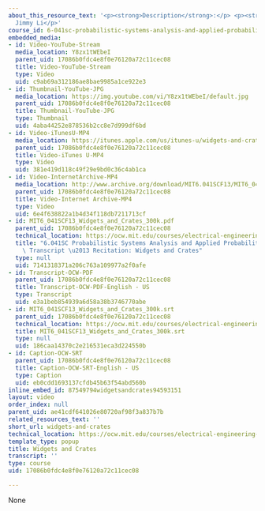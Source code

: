 ```yaml
---
about_this_resource_text: '<p><strong>Description</strong>:</p> <p><strong>Instructor</strong>:
  Jimmy Li</p>'
course_id: 6-041sc-probabilistic-systems-analysis-and-applied-probability-fall-2013
embedded_media:
- id: Video-YouTube-Stream
  media_location: Y8zx1tWEbeI
  parent_uid: 17086b0fdc4e8f0e76120a72c11cec08
  title: Video-YouTube-Stream
  type: Video
  uid: c9ab69a312186ae8bae9985a1ce922e3
- id: Thumbnail-YouTube-JPG
  media_location: https://img.youtube.com/vi/Y8zx1tWEbeI/default.jpg
  parent_uid: 17086b0fdc4e8f0e76120a72c11cec08
  title: Thumbnail-YouTube-JPG
  type: Thumbnail
  uid: 4aba44252e878536b2cc8e7d999df6bd
- id: Video-iTunesU-MP4
  media_location: https://itunes.apple.com/us/itunes-u/widgets-and-crates/id814580809?i=249378388
  parent_uid: 17086b0fdc4e8f0e76120a72c11cec08
  title: Video-iTunes U-MP4
  type: Video
  uid: 381e419d118c49f29e9bd0c36c4ab1ca
- id: Video-InternetArchive-MP4
  media_location: http://www.archive.org/download/MIT6.041SCF13/MIT6_041SCF13_Widgets_and_Crates_300k.mp4
  parent_uid: 17086b0fdc4e8f0e76120a72c11cec08
  title: Video-Internet Archive-MP4
  type: Video
  uid: 6e4f638822a1b4d34f118db7211713cf
- id: MIT6_041SCF13_Widgets_and_Crates_300k.pdf
  parent_uid: 17086b0fdc4e8f0e76120a72c11cec08
  technical_location: https://ocw.mit.edu/courses/electrical-engineering-and-computer-science/6-041sc-probabilistic-systems-analysis-and-applied-probability-fall-2013/resource-index/widgets-and-crates/MIT6_041SCF13_Widgets_and_Crates_300k.pdf
  title: "6.041SC Probabilistic Systems Analysis and Applied Probability, Fall 2013\
    \ Transcript \u2013 Recitation: Widgets and Crates"
  type: null
  uid: 7141318371a206c763a109977a2f0afe
- id: Transcript-OCW-PDF
  parent_uid: 17086b0fdc4e8f0e76120a72c11cec08
  title: Transcript-OCW-PDF-English - US
  type: Transcript
  uid: e3a1beb854939a6d58a38b3746770abe
- id: MIT6_041SCF13_Widgets_and_Crates_300k.srt
  parent_uid: 17086b0fdc4e8f0e76120a72c11cec08
  technical_location: https://ocw.mit.edu/courses/electrical-engineering-and-computer-science/6-041sc-probabilistic-systems-analysis-and-applied-probability-fall-2013/resource-index/widgets-and-crates/MIT6_041SCF13_Widgets_and_Crates_300k.srt
  title: MIT6_041SCF13_Widgets_and_Crates_300k.srt
  type: null
  uid: 186caa14370c2e216531eca3d224550b
- id: Caption-OCW-SRT
  parent_uid: 17086b0fdc4e8f0e76120a72c11cec08
  title: Caption-OCW-SRT-English - US
  type: Caption
  uid: eb0cdd1693137cfdb45b63f54abd560b
inline_embed_id: 87549794widgetsandcrates94593151
layout: video
order_index: null
parent_uid: ae41cdf641026e80720af98f3a837b7b
related_resources_text: ''
short_url: widgets-and-crates
technical_location: https://ocw.mit.edu/courses/electrical-engineering-and-computer-science/6-041sc-probabilistic-systems-analysis-and-applied-probability-fall-2013/resource-index/widgets-and-crates
template_type: popup
title: Widgets and Crates
transcript: ''
type: course
uid: 17086b0fdc4e8f0e76120a72c11cec08

---
```

None